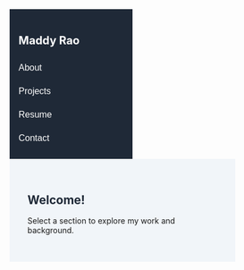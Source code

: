 <!DOCTYPE html>
<html lang="en">
<head>
  <meta charset="UTF-8" />
  <meta name="viewport" content="width=device-width, initial-scale=1.0" />
  <title>Maddy Rao | Portfolio</title>
  <style>
    * {
      box-sizing: border-box;
      margin: 0;
      padding: 0;
    }

    body {
      font-family: 'Segoe UI', Tahoma, Geneva, Verdana, sans-serif;
      display: flex;
      height: 100vh;
    }

    .sidebar {
      width: 220px;
      background-color: #1f2937;
      color: white;
      padding: 1rem;
      display: flex;
      flex-direction: column;
    }

    .sidebar h2 {
      margin-bottom: 1rem;
      font-size: 20px;
    }

    .sidebar button {
      background: none;
      border: none;
      color: white;
      padding: 0.75rem 0;
      text-align: left;
      font-size: 16px;
      cursor: pointer;
    }

    .sidebar button:hover {
      background-color: #374151;
    }

    .main {
      flex-grow: 1;
      padding: 2rem;
      background-color: #f1f5f9;
      overflow-y: auto;
    }

    .main h2 {
      color: #1f2937;
      margin-bottom: 1rem;
    }

    .main ul {
      list-style-type: disc;
      margin-left: 1.5rem;
      margin-bottom: 1rem;
    }

    .main p {
      margin-bottom: 1rem;
    }

    .main a {
      color: #2563eb;
      text-decoration: none;
    }

    .main a:hover {
      text-decoration: underline;
    }
  </style>
</head>
<body>
  <div class="sidebar">
    <h2>Maddy Rao</h2>
    <button onclick="showSection('about')">About</button>
    <button onclick="showSection('projects')">Projects</button>
    <button onclick="showSection('resume')">Resume</button>
    <button onclick="showSection('contact')">Contact</button>
  </div>

  <div class="main" id="main-content">
    <h2>Welcome!</h2>
    <p>Select a section to explore my work and background.</p>
  </div>

  <script>
    const content = {
      about: `
        <h2>About Me</h2>
        <p>Hi, I’m <strong>Maddy Rao</strong>—a PMO & Agile Strategist who started my journey in India and has spent the last decade turning unknowns into opportunities in the USA. With a background in seat-design engineering at Whirlpool and leading cross-functional teams, I thrive on building processes that empower people and drive results.</p>
        <p>Outside of work, I’m a volunteer leader with SWE and PMI—mentoring aspiring project managers, organizing workshops, and studying for my PMP, PMI-ACP, and RMP certifications. I believe that growth isn’t linear: sometimes it’s a crawl, sometimes a leap, but it’s always an adventure.</p>
      `,
      projects: `
        <h2>Projects</h2>
        <ul>
          <li><strong>Smart Kitchen Integration:</strong> Enhanced user experience by integrating IoT devices into Whirlpool appliances.</li>
          <li><strong>OEM Seat Design:</strong> Delivered 7+ seat models over 4 years for a major automotive brand, streamlining design and supplier collaboration.</li>
          <li><strong>Volunteer PMO Toolkit:</strong> Built templates and guidelines to help nonprofit chapters adopt PMO practices efficiently.</li>
        </ul>
      `,
      resume: `
        <h2>Resume</h2>
        <p><strong>Experience</strong></p>
        <ul>
          <li><strong>Project Leader, Whirlpool Corporation</strong> (2018–2021)<br>
            • Led PMO initiatives for smart-kitchen integration, improving time-to-market by 20%<br>
            • Implemented Agile workflows across 3 global teams</li>
          <li><strong>Seat Design Engineer, OEM Automotive</strong> (2014–2018)<br>
            • Delivered 7+ seat models for a major auto brand, managing end-to-end design and supplier coordination<br>
            • Reduced prototype iteration time by 30% through process optimization</li>
        </ul>
        <p><strong>Education & Certifications</strong></p>
        <ul>
          <li>M.S. in Mechanical Engineering, [Your University]</li>
          <li>PMP® (in progress), PMI-ACP® (in progress), RMP® (in progress)</li>
          <li>B.Tech in Mechanical Engineering, [Your College]</li>
        </ul>
        <p><strong>Skills</strong>: Agile & Waterfall PMO • Process Improvement • Stakeholder Management • Cross-functional Leadership • IoT & Product Integration • CAD (Creo, SolidWorks)</p>
        <p><strong>Volunteer</strong>: SWE Social Chair • PMI Chapter Mentor • Workshop Organizer</p>
        <p><a href="resume.pdf" target="_blank">Download Full Resume (PDF)</a></p>
      `,
      contact: `
        <h2>Contact</h2>
        <p>Email: your.email@example.com</p>
        <p>LinkedIn: <a href="#" target="_blank">linkedin.com/in/yourname</a></p>
      `
    };
<p><a href="Mary Seelam Resume May 2024.pdf" target="_blank">Download Full Resume (PDF)</a></p>

    function showSection(section) {
      document.getElementById("main-content").innerHTML = content[section];
    }
  </script>
</body>
</html>
